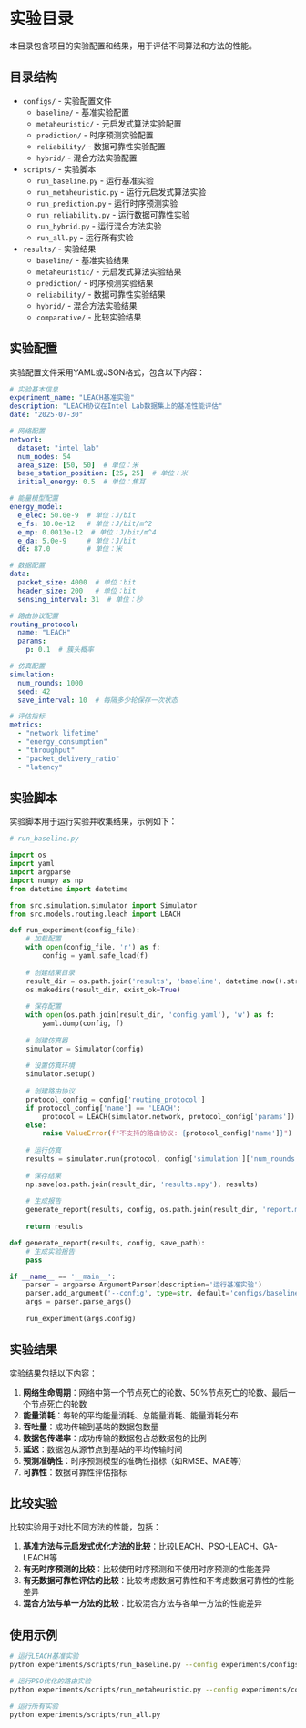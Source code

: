 # 实验目录

本目录包含项目的实验配置和结果，用于评估不同算法和方法的性能。

## 目录结构

- `configs/` - 实验配置文件
  - `baseline/` - 基准实验配置
  - `metaheuristic/` - 元启发式算法实验配置
  - `prediction/` - 时序预测实验配置
  - `reliability/` - 数据可靠性实验配置
  - `hybrid/` - 混合方法实验配置
- `scripts/` - 实验脚本
  - `run_baseline.py` - 运行基准实验
  - `run_metaheuristic.py` - 运行元启发式算法实验
  - `run_prediction.py` - 运行时序预测实验
  - `run_reliability.py` - 运行数据可靠性实验
  - `run_hybrid.py` - 运行混合方法实验
  - `run_all.py` - 运行所有实验
- `results/` - 实验结果
  - `baseline/` - 基准实验结果
  - `metaheuristic/` - 元启发式算法实验结果
  - `prediction/` - 时序预测实验结果
  - `reliability/` - 数据可靠性实验结果
  - `hybrid/` - 混合方法实验结果
  - `comparative/` - 比较实验结果

## 实验配置

实验配置文件采用YAML或JSON格式，包含以下内容：

```yaml
# 实验基本信息
experiment_name: "LEACH基准实验"
description: "LEACH协议在Intel Lab数据集上的基准性能评估"
date: "2025-07-30"

# 网络配置
network:
  dataset: "intel_lab"
  num_nodes: 54
  area_size: [50, 50]  # 单位：米
  base_station_position: [25, 25]  # 单位：米
  initial_energy: 0.5  # 单位：焦耳

# 能量模型配置
energy_model:
  e_elec: 50.0e-9  # 单位：J/bit
  e_fs: 10.0e-12   # 单位：J/bit/m^2
  e_mp: 0.0013e-12  # 单位：J/bit/m^4
  e_da: 5.0e-9     # 单位：J/bit
  d0: 87.0         # 单位：米

# 数据配置
data:
  packet_size: 4000  # 单位：bit
  header_size: 200   # 单位：bit
  sensing_interval: 31  # 单位：秒

# 路由协议配置
routing_protocol:
  name: "LEACH"
  params:
    p: 0.1  # 簇头概率

# 仿真配置
simulation:
  num_rounds: 1000
  seed: 42
  save_interval: 10  # 每隔多少轮保存一次状态

# 评估指标
metrics:
  - "network_lifetime"
  - "energy_consumption"
  - "throughput"
  - "packet_delivery_ratio"
  - "latency"
```

## 实验脚本

实验脚本用于运行实验并收集结果，示例如下：

```python
# run_baseline.py

import os
import yaml
import argparse
import numpy as np
from datetime import datetime

from src.simulation.simulator import Simulator
from src.models.routing.leach import LEACH

def run_experiment(config_file):
    # 加载配置
    with open(config_file, 'r') as f:
        config = yaml.safe_load(f)
    
    # 创建结果目录
    result_dir = os.path.join('results', 'baseline', datetime.now().strftime('%Y%m%d_%H%M%S'))
    os.makedirs(result_dir, exist_ok=True)
    
    # 保存配置
    with open(os.path.join(result_dir, 'config.yaml'), 'w') as f:
        yaml.dump(config, f)
    
    # 创建仿真器
    simulator = Simulator(config)
    
    # 设置仿真环境
    simulator.setup()
    
    # 创建路由协议
    protocol_config = config['routing_protocol']
    if protocol_config['name'] == 'LEACH':
        protocol = LEACH(simulator.network, protocol_config['params'])
    else:
        raise ValueError(f"不支持的路由协议: {protocol_config['name']}")
    
    # 运行仿真
    results = simulator.run(protocol, config['simulation']['num_rounds'])
    
    # 保存结果
    np.save(os.path.join(result_dir, 'results.npy'), results)
    
    # 生成报告
    generate_report(results, config, os.path.join(result_dir, 'report.md'))
    
    return results

def generate_report(results, config, save_path):
    # 生成实验报告
    pass

if __name__ == '__main__':
    parser = argparse.ArgumentParser(description='运行基准实验')
    parser.add_argument('--config', type=str, default='configs/baseline/leach.yaml', help='配置文件路径')
    args = parser.parse_args()
    
    run_experiment(args.config)
```

## 实验结果

实验结果包括以下内容：

1. **网络生命周期**：网络中第一个节点死亡的轮数、50%节点死亡的轮数、最后一个节点死亡的轮数
2. **能量消耗**：每轮的平均能量消耗、总能量消耗、能量消耗分布
3. **吞吐量**：成功传输到基站的数据包数量
4. **数据包传递率**：成功传输的数据包占总数据包的比例
5. **延迟**：数据包从源节点到基站的平均传输时间
6. **预测准确性**：时序预测模型的准确性指标（如RMSE、MAE等）
7. **可靠性**：数据可靠性评估指标

## 比较实验

比较实验用于对比不同方法的性能，包括：

1. **基准方法与元启发式优化方法的比较**：比较LEACH、PSO-LEACH、GA-LEACH等
2. **有无时序预测的比较**：比较使用时序预测和不使用时序预测的性能差异
3. **有无数据可靠性评估的比较**：比较考虑数据可靠性和不考虑数据可靠性的性能差异
4. **混合方法与单一方法的比较**：比较混合方法与各单一方法的性能差异

## 使用示例

```bash
# 运行LEACH基准实验
python experiments/scripts/run_baseline.py --config experiments/configs/baseline/leach.yaml

# 运行PSO优化的路由实验
python experiments/scripts/run_metaheuristic.py --config experiments/configs/metaheuristic/pso.yaml

# 运行所有实验
python experiments/scripts/run_all.py
```